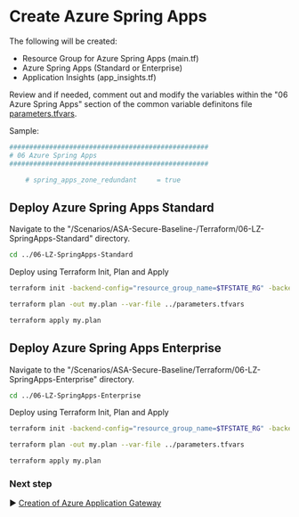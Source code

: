 # Create Azure Spring Apps

The following will be created:
* Resource Group for Azure Spring Apps (main.tf)
* Azure Spring Apps (Standard or Enterprise)
* Application Insights (app_insights.tf)


Review and if needed, comment out and modify the variables within the "06 Azure Spring Apps" section of the common variable definitons file [parameters.tfvars](./parameters.tfvars). 

Sample:

```bash
##################################################
# 06 Azure Spring Apps
##################################################

    # spring_apps_zone_redundant     = true


```

## Deploy Azure Spring Apps Standard

Navigate to the "/Scenarios/ASA-Secure-Baseline-/Terraform/06-LZ-SpringApps-Standard" directory. 

```bash
cd ../06-LZ-SpringApps-Standard
```

Deploy using Terraform Init, Plan and Apply

```bash
terraform init -backend-config="resource_group_name=$TFSTATE_RG" -backend-config="storage_account_name=$STORAGEACCOUNTNAME" -backend-config="container_name=$CONTAINERNAME"
```

```bash
terraform plan -out my.plan --var-file ../parameters.tfvars
```

```bash
terraform apply my.plan
```

## Deploy Azure Spring Apps Enterprise

Navigate to the "/Scenarios/ASA-Secure-Baseline/Terraform/06-LZ-SpringApps-Enterprise" directory. 

```bash
cd ../06-LZ-SpringApps-Enterprise
```

Deploy using Terraform Init, Plan and Apply

```bash
terraform init -backend-config="resource_group_name=$TFSTATE_RG" -backend-config="storage_account_name=$STORAGEACCOUNTNAME" -backend-config="container_name=$CONTAINERNAME"
```

```bash
terraform plan -out my.plan --var-file ../parameters.tfvars
```

```bash
terraform apply my.plan
```

### Next step

:arrow_forward: [Creation of Azure Application Gateway](./07-LZ-AppGateway.md)